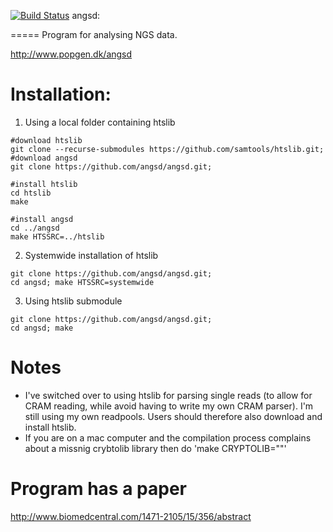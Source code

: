 [![Build Status](https://img.shields.io/github/workflow/status/angsd/angsd/build-tests)](https://github.com/ANGSD/angsd)
angsd:

=====
Program for analysing NGS data. 

http://www.popgen.dk/angsd
 
Installation:
=====
1) Using a local folder containing htslib
```
#download htslib
git clone --recurse-submodules https://github.com/samtools/htslib.git;
#download angsd
git clone https://github.com/angsd/angsd.git;

#install htslib
cd htslib
make

#install angsd
cd ../angsd
make HTSSRC=../htslib
```

2) Systemwide installation of htslib

```
git clone https://github.com/angsd/angsd.git;
cd angsd; make HTSSRC=systemwide
```

3) Using htslib submodule

```
git clone https://github.com/angsd/angsd.git;
cd angsd; make
```



Notes
====
* I've switched over to using htslib for parsing single reads (to allow for CRAM reading, while avoid having to write my own CRAM parser). I'm still using my own readpools. Users should therefore also download and install htslib.
* If you are on a mac computer and the compilation process complains about a missnig crybtolib library then do 'make CRYPTOLIB=""'

Program has a paper
=====
http://www.biomedcentral.com/1471-2105/15/356/abstract
